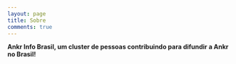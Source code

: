 ```yaml
---
layout: page
title: Sobre
comments: true
---
```


**Ankr Info Brasil, um cluster de pessoas contribuindo para difundir a Ankr no Brasil!**
